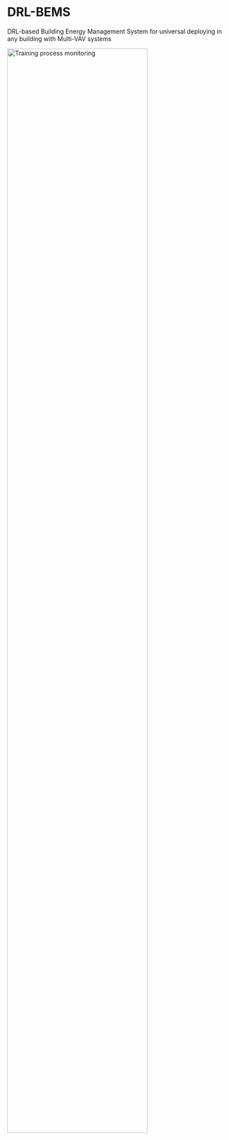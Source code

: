 # DRL-BEMS
DRL-based Building Energy Management System for universal deploying in any building with Multi-VAV systems




<img src="./plot/HVAC_2.0.gif" alt="Training process monitoring" width='80%'>




